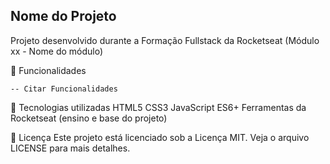 ## Nome do Projeto

Projeto desenvolvido durante a Formação Fullstack da Rocketseat (Módulo xx - Nome do módulo)

🚀 Funcionalidades

    -- Citar Funcionalidades

🧪 Tecnologias utilizadas
HTML5
CSS3
JavaScript ES6+
Ferramentas da Rocketseat (ensino e base do projeto)

📄 Licença
Este projeto está licenciado sob a Licença MIT.
Veja o arquivo LICENSE para mais detalhes.